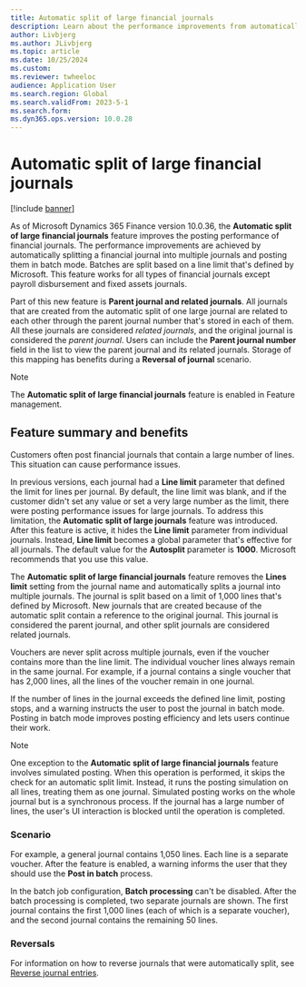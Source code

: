 ```yaml
---
title: Automatic split of large financial journals
description: Learn about the performance improvements from automatically splitting large financial journals into multiple journals, including a feature summary and benefits.
author: Livbjerg
ms.author: JLivbjerg
ms.topic: article
ms.date: 10/25/2024
ms.custom:
ms.reviewer: twheeloc 
audience: Application User
ms.search.region: Global
ms.search.validFrom: 2023-5-1
ms.search.form: 
ms.dyn365.ops.version: 10.0.28
---
```


# Automatic split of large financial journals

[!include [banner](../includes/banner.md)]

As of Microsoft Dynamics 365 Finance version 10.0.36, the **Automatic split of large financial journals** feature improves the posting performance of financial journals. The performance improvements are achieved by automatically splitting a financial journal into multiple journals and posting them in batch mode. Batches are split based on a line limit that's defined by Microsoft. This feature works for all types of financial journals except payroll disbursement and fixed assets journals.

Part of this new feature is **Parent journal and related journals**. All journals that are created from the automatic split of one large journal are related to each other through the parent journal number that's stored in each of them. All these journals are considered *related journals*, and the original journal is considered the *parent journal*. Users can include the **Parent journal number** field in the list to view the parent journal and its related journals. Storage of this mapping has benefits during a **Reversal of journal** scenario.  

> [!NOTE]
> The **Automatic split of large financial journals** feature is enabled in Feature management.

## Feature summary and benefits

Customers often post financial journals that contain a large number of lines. This situation can cause performance issues. 

In previous versions, each journal had a **Line limit** parameter that defined the limit for lines per journal. By default, the line limit was blank, and if the customer didn't set any value or set a very large number as the limit, there were posting performance issues for large journals. To address this limitation, the **Automatic split of large journals** feature was introduced. After this feature is active, it hides the **Line limit** parameter from individual journals. Instead, **Line limit** becomes a global parameter that's effective for all journals. The default value for the **Autosplit** parameter is **1000**. Microsoft recommends that you use this value.

The **Automatic split of large financial journals** feature removes the **Lines limit** setting from the journal name and automatically splits a journal into multiple journals. The journal is split based on a limit of 1,000 lines that's defined by Microsoft. New journals that are created because of the automatic split contain a reference to the original journal. This journal is considered the parent journal, and other split journals are considered related journals.

Vouchers are never split across multiple journals, even if the voucher contains more than the line limit. The individual voucher lines always remain in the same journal. For example, if a journal contains a single voucher that has 2,000 lines, all the lines of the voucher remain in one journal.

If the number of lines in the journal exceeds the defined line limit, posting stops, and a warning instructs the user to post the journal in batch mode. Posting in batch mode improves posting efficiency and lets users continue their work.

> [!NOTE]
> One exception to the **Automatic split of large financial journals** feature involves simulated posting. When this operation is performed, it skips the check for an automatic split limit. Instead, it runs the posting simulation on all lines, treating them as one journal. Simulated posting works on the whole journal but is a synchronous process. If the journal has a large number of lines, the user's UI interaction is blocked until the operation is completed.

### Scenario

For example, a general journal contains 1,050 lines. Each line is a separate voucher. After the feature is enabled, a warning informs the user that they should use the **Post in batch** process.

In the batch job configuration, **Batch processing** can't be disabled. After the batch processing is completed, two separate journals are shown. The first journal contains the first 1,000 lines (each of which is a separate voucher), and the second journal contains the remaining 50 lines.

### Reversals

For information on how to reverse journals that were automatically split, see [Reverse journal entries](/reverse-journal-posting.md#reverse-related-journals-with-journals-that-were-automatically-split).
